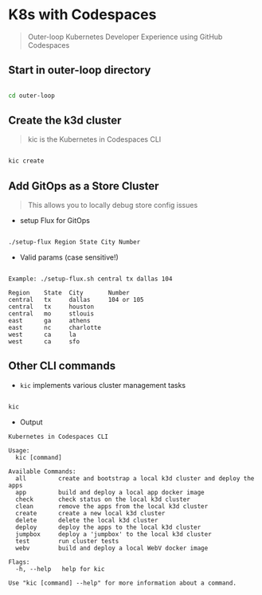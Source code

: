 # K8s with Codespaces

> Outer-loop Kubernetes Developer Experience using GitHub Codespaces

## Start in outer-loop directory

```bash

cd outer-loop

```

## Create the k3d cluster

> kic is the Kubernetes in Codespaces CLI

```bash

kic create

```

## Add GitOps as a Store Cluster

> This allows you to locally debug store config issues

- setup Flux for GitOps

```bash

./setup-flux Region State City Number

```

- Valid params (case sensitive!)

```text

Example: ./setup-flux.sh central tx dallas 104

Region    State  City       Number
central   tx     dallas     104 or 105
central   tx     houston
central   mo     stlouis
east      ga     athens
east      nc     charlotte
west      ca     la
west      ca     sfo

```

## Other CLI commands

- `kic` implements various cluster management tasks

```bash

kic

```

- Output

```text
Kubernetes in Codespaces CLI

Usage:
  kic [command]

Available Commands:
  all         create and bootstrap a local k3d cluster and deploy the apps
  app         build and deploy a local app docker image
  check       check status on the local k3d cluster
  clean       remove the apps from the local k3d cluster
  create      create a new local k3d cluster
  delete      delete the local k3d cluster
  deploy      deploy the apps to the local k3d cluster
  jumpbox     deploy a 'jumpbox' to the local k3d cluster
  test        run cluster tests
  webv        build and deploy a local WebV docker image

Flags:
  -h, --help   help for kic

Use "kic [command] --help" for more information about a command.

```

